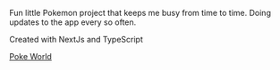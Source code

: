 Fun little Pokemon project that keeps me busy from time to time. Doing updates to the app every so often.

Created with NextJs and TypeScript

[Poke World](https://pokemon-pearl-two.vercel.app/)
